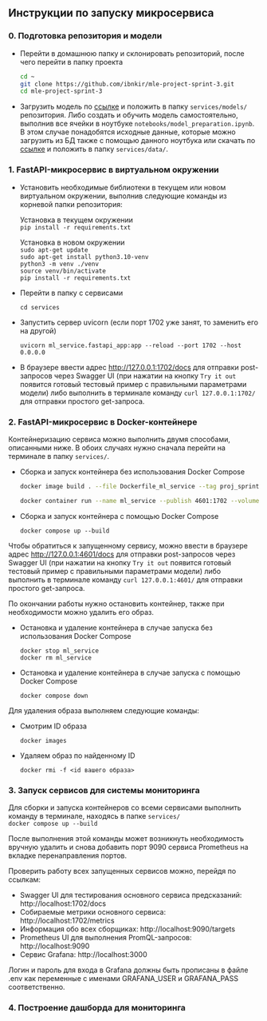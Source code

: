 ## Инструкции по запуску микросервиса

### 0. Подготовка репозитория и модели
- Перейти в домашнюю папку и склонировать репозиторий, после чего перейти в папку проекта
    ```bash
    cd ~
    git clone https://github.com/ibnkir/mle-project-sprint-3.git
    cd mle-project-sprint-3
    ```
- Загрузить модель по [ссылке](https://disk.yandex.ru/d/Ce6MX9OaWiyOKA) и положить в папку 
`services/models/` репозитория. Либо создать и обучить модель самостоятельно, выполнив все ячейки в ноутбуке 
`notebooks/model_preparation.ipynb`. В этом случае понадобятся исходные данные, которые можно загрузить из БД также с помощью данного ноутбука или скачать по [ссылке](https://disk.yandex.ru/d/OIInLdG4dZMVZA) и положить в папку ```services/data/```.

### 1. FastAPI-микросервис в виртуальном окружении
- Установить необходимые библиотеки в текущем или новом виртуальном окружении, 
выполнив следующие команды из корневой папки репозитория:

    Установка в текущем окружении<br>
        ```
        pip install -r requirements.txt
        ```

    Установка в новом окружении<br>
        ```sudo apt-get update```<br>
        ```sudo apt-get install python3.10-venv```<br>
        ```python3 -m venv ./venv```<br>
        ```source venv/bin/activate```<br> 
        ```pip install -r requirements.txt```

- Перейти в папку с сервисами
   ```
   cd services
   ```

- Запустить сервер uvicorn (если порт 1702 уже занят, то заменить его на другой)
   ```
   uvicorn ml_service.fastapi_app:app --reload --port 1702 --host 0.0.0.0
   ```

- В браузере ввести адрес http://127.0.0.1:1702/docs для отправки post-запросов через Swagger UI
(при нажатии на кнопку `Try it out` появится готовый тестовый пример с правильными параметрами модели) либо выполнить в терминале команду ```curl 127.0.0.1:1702/``` для отправки простого get-запроса.

### 2. FastAPI-микросервис в Docker-контейнере
Контейнеризацию сервиса можно выполнить двумя способами, описанными ниже.
В обоих случаях нужно сначала перейти на терминале в папку `services/`.

- Сборка и запуск контейнера без использования Docker Compose
    ```bash
    docker image build . --file Dockerfile_ml_service --tag proj_sprint3:ml_service
    
    docker container run --name ml_service --publish 4601:1702 --volume=./models:/price_app/models --env-file .env proj_sprint3:ml_service
    ```

- Сборка и запуск контейнера с помощью Docker Compose
    ```
    docker compose up --build
    ```

Чтобы обратиться к запущенному сервису, можно ввести в браузере адрес http://127.0.0.1:4601/docs для отправки post-запросов через Swagger UI (при нажатии на кнопку `Try it out` появится готовый тестовый пример с правильными параметрами модели) либо выполнить в терминале команду ```curl 127.0.0.1:4601/``` для отправки простого get-запроса.

По окончании работы нужно остановить контейнер, также при необходимости можно удалить его образ.

- Остановка и удаление контейнера в случае запуска без использования Docker Compose
    ```
    docker stop ml_service
    docker rm ml_service
    ```

- Остановка и удаление контейнера в случае запуска с помощью Docker Compose
    ```
    docker compose down
    ```

Для удаления образа выполняем следующие команды:
- Смотрим ID образа
    ```
    docker images
    ```
- Удаляем образ по найденному ID
    ```
    docker rmi -f <id вашего образа>
    ```

### 3. Запуск сервисов для системы мониторинга
Для сборки и запуска контейнеров cо всеми сервисами выполнить команду в терминале,
находясь в папке `services/`<br>
    ```
    docker compose up --build
    ```

После выполнения этой команды может возникнуть необходимость вручную удалить и снова добавить порт 9090 сервиса Prometheus на вкладке перенаправления портов.

Проверить работу всех запущенных сервисов можно, перейдя по ссылкам:
- Swagger UI для тестирования основного сервиса предсказаний: http://localhost:1702/docs
- Собираемые метрики основного сервиса: http://localhost:1702/metrics
- Информация обо всех сборщиках: http://localhost:9090/targets
- Prometheus UI для выполнения PromQL-запросов: http://localhost:9090
- Сервис Grafana: http://localhost:3000

Логин и пароль для входа в Grafana должны быть прописаны в файле .env как переменные с именами 
GRAFANA_USER и GRAFANA_PASS соответственно.


### 4. Построение дашборда для мониторинга